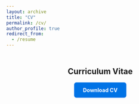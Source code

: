 ```yaml
---
layout: archive
title: "CV"
permalink: /cv/
author_profile: true
redirect_from:
  - /resume
---
```


<div style="text-align: center; margin-top: 50px;">
  <h2>Curriculum Vitae</h2>
  <a href="{{ site.baseurl }}/assets/cv.pdf" target="_blank" 
     style="display: inline-block; padding: 12px 24px; background-color: #0073e6; 
            color: white; text-decoration: none; border-radius: 6px; font-weight: bold;">
    Download CV
  </a>
</div>
